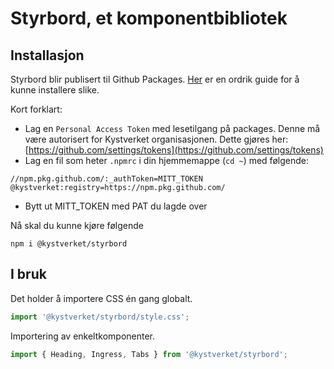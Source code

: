 # Styrbord, et komponentbibliotek

## Installasjon

Styrbord blir publisert til Github Packages. [Her](https://docs.github.com/en/packages/working-with-a-github-packages-registry/working-with-the-npm-registry#installing-a-package) er en ordrik guide for å kunne installere slike.

Kort forklart:

- Lag en `Personal Access Token` med lesetilgang på packages. Denne må være autorisert for Kystverket organisasjonen. Dette gjøres her: [https://github.com/settings/tokens](https://github.com/settings/tokens)
- Lag en fil som heter `.npmrc` i din hjemmemappe (`cd ~`) med følgende:

```.env
//npm.pkg.github.com/:_authToken=MITT_TOKEN
@kystverket:registry=https://npm.pkg.github.com/
```

- Bytt ut MITT_TOKEN med PAT du lagde over

Nå skal du kunne kjøre følgende

`npm i @kystverket/styrbord`

## I bruk

Det holder å importere CSS én gang globalt.

```js
import '@kystverket/styrbord/style.css';
```

Importering av enkeltkomponenter.

```js
import { Heading, Ingress, Tabs } from '@kystverket/styrbord';
```
